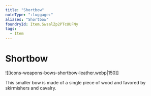 ```yaml
---
title: "Shortbow"
noteType: ":luggage:"
aliases: "Shortbow"
foundryId: Item.SwsalZp2PTcUUFNy
tags:
  - Item
---
```


# Shortbow
![[icons-weapons-bows-shortbow-leather.webp|150]]

This smaller bow is made of a single piece of wood and favored by skirmishers and cavalry.
